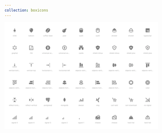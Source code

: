 ```yaml
---
collection: boxicons
---
```


<!--@include: ./_partials/collection.md-->

![Boxicons Icon Collection](./assets/boxicons/boxicons.webp)
